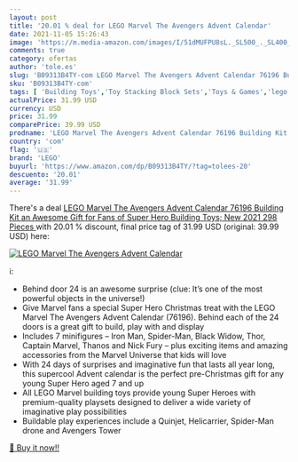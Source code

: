 ```yaml
---
layout: post
title: '20.01 % deal for LEGO Marvel The Avengers Advent Calendar'
date: 2021-11-05 15:26:43
image: 'https://m.media-amazon.com/images/I/51dMUFPU8sL._SL500_._SL400_.jpg'
comments: true
category: ofertas
author: 'tole.es'
slug: 'B09313B4TY-com LEGO Marvel The Avengers Advent Calendar 76196 Building...'
sku: 'B09313B4TY-com'
tags: [ 'Building Toys','Toy Stacking Block Sets','Toys & Games','lego', ]
actualPrice: 31.99 USD
currency: USD
price: 31.99
comparePrice: 39.99 USD
prodname: 'LEGO Marvel The Avengers Advent Calendar 76196 Building Kit  an Awesome Gift for Fans of Super Hero Building Toys; New 2021  298 Pieces '
country: 'com'
flag: '🇺🇸'
brand: 'LEGO'
buyurl: 'https://www.amazon.com/dp/B09313B4TY/?tag=tolees-20'
descuento: '20.01'
average: '31.99'
---
```


There's a deal [LEGO Marvel The Avengers Advent Calendar 76196 Building Kit  an Awesome Gift for Fans of Super Hero Building Toys; New 2021  298 Pieces ](https://www.amazon.com/dp/B09313B4TY/?tag=tolees-20)  with  20.01 % discount, final price tag of  31.99 USD (original: 39.99 USD) here:

[![LEGO Marvel The Avengers Advent Calendar](https://m.media-amazon.com/images/I/51dMUFPU8sL._SL500_._SL400_.jpg)](https://www.amazon.com/dp/B09313B4TY/?tag=tolees-20)

ℹ️:

- Behind door 24 is an awesome surprise (clue: It’s one of the most powerful objects in the universe!)
- Give Marvel fans a special Super Hero Christmas treat with the LEGO Marvel The Avengers Advent Calendar (76196). Behind each of the 24 doors is a great gift to build, play with and display
- Includes 7 minifigures – Iron Man, Spider-Man, Black Widow, Thor, Captain Marvel, Thanos and Nick Fury – plus exciting items and amazing accessories from the Marvel Universe that kids will love
- With 24 days of surprises and imaginative fun that lasts all year long, this supercool Advent calendar is the perfect pre-Christmas gift for any young Super Hero aged 7 and up
- All LEGO Marvel building toys provide young Super Heroes with premium-quality playsets designed to deliver a wide variety of imaginative play possibilities
- Buildable play experiences include a Quinjet, Helicarrier, Spider-Man drone and Avengers Tower

[🛒 Buy it now!!](https://www.amazon.com/dp/B09313B4TY/?tag=tolees-20)
